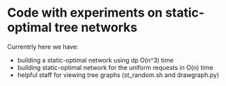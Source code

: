 # Code with experiments on static-optimal tree networks

Currentrly here we have:
* building a static-optimal network using dp O(n^3) time
* building static-optimal network for the uniform requests in O(n) time
* helpful staff for viewing tree graphs (st_random.sh and drawgraph.py)